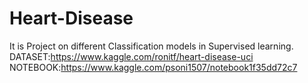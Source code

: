 # Heart-Disease
It is Project on different Classification models in Supervised learning.
DATASET:https://www.kaggle.com/ronitf/heart-disease-uci
NOTEBOOK:https://www.kaggle.com/psoni1507/notebook1f35dd72c7
